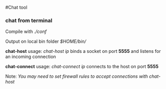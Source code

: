#Chat tool

### chat from terminal

Compile with *./conf*

Output on local bin folder *$HOME/bin/*

**chat-host** usage: *chat-host ip* binds a socket on port **5555** and listens for an incoming connection

**chat-connect** usage: *chat-connect ip* connects to the host on port **5555**


Note: *You may need to set firewall rules to accept connections with chat-host*
